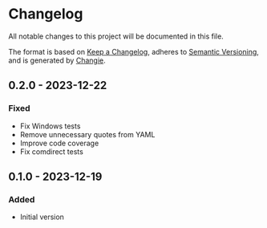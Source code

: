 # Changelog

All notable changes to this project will be documented in this file.

The format is based on [Keep a Changelog](https://keepachangelog.com/en/1.0.0/),
adheres to [Semantic Versioning](https://semver.org/spec/v2.0.0.html),
and is generated by [Changie](https://github.com/miniscruff/changie).

## 0.2.0 - 2023-12-22

### Fixed

* Fix Windows tests
* Remove unnecessary quotes from YAML
* Improve code coverage
* Fix comdirect tests

## 0.1.0 - 2023-12-19

### Added

* Initial version
